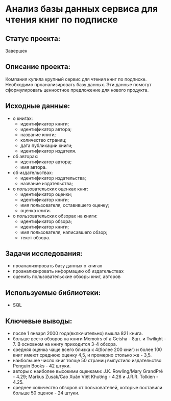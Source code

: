 # Анализ базы данных сервиса для чтения книг по подписке
## Статус проекта: 
Завершен

## Описание проекта:
Компания купила крупный сервис для чтения книг по подписке. Необходимо проанализировать базу данных. Эти данные помогут сформулировать ценностное предложение для нового продукта.

## Исходные данные:
- о книгах:
     * идентификатор книги;
     * идентификатор автора;
     * название книги;
     * количество страниц;
     * дата публикации книги;
     * идентификатор издателя.
- об авторах:
     * идентификатор автора;
     * имя автора.
- об издательствах:
     * идентификатор издательства;
     * название издательства;
- о пользовательских оценках книг:
     * идентификатор оценки;
     * идентификатор книги;
     * имя пользователя, оставившего оценку;
     * оценка книги.
- о пользовательских обзорах на книги:
     * идентификатор обзора;
     * идентификатор книги;
     * имя пользователя, написавшего обзор;
     * текст обзора.

## Задачи исследования:
- проанализировать базу данных о книгах
- проанализировать информацию об издательствах
- оценить пользовательские обзоры книг, авторов 

## Используемые библиотеки:
- SQL

## Ключевые выводы:
- после 1 января 2000 года(включительно) вышла 821 книга.
- больше всего обзоров на книги Memoirs of a Geisha - 8шт. и Twilight - 7. В основном на книгу приходится 3-4 обзора.
- средняя оценка чаще всего близка к 4(более 200 книг) и более 100 книг имеют среднюю оценку 4,5, и промерно столько же - 3,5.
- наибольшее число книг толще 50 страниц выпустило издательство Penguin Books - 42 штуки.
- авторы с наиболее высокими оценками: J.K. Rowling/Mary GrandPré - 4.29; Markus Zusak/Cao Xuân Việt Khương - 4.26 и J.R.R. Tolkien - 4.25.
- среднее количество обзоров от пользователей, которые поставили больше 50 оценок - 24 штуки.
